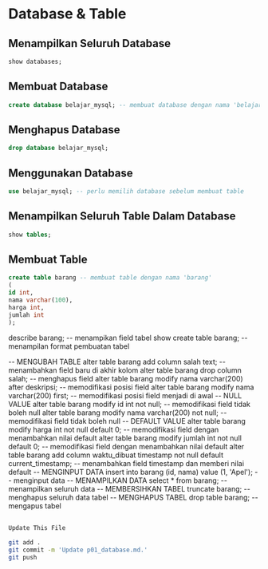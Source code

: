 # Database & Table

## Menampilkan Seluruh Database
```sql
show databases;
```

## Membuat Database
```sql
create database belajar_mysql; -- membuat database dengan nama 'belajar_mysql'
```

## Menghapus Database
```sql
drop database belajar_mysql;
```

## Menggunakan Database
```sql
use belajar_mysql; -- perlu memilih database sebelum membuat table
```

## Menampilkan Seluruh Table Dalam Database
```sql
show tables;
```

## Membuat Table
```sql
create table barang -- membuat table dengan nama 'barang' 
(
id int,
nama varchar(100),
harga int,
jumlah int
);
```

describe barang; -- menampikan field tabel
show create table barang; -- menampilan format pembuatan tabel

-- MENGUBAH TABLE
alter table barang add column salah text; -- menambahkan field baru di akhir kolom
alter table barang drop column salah; --  menghapus field
alter table barang modify nama varchar(200) after deskripsi; -- memodifikasi posisi field
alter table barang modify nama varchar(200) first; -- memodifikasi posisi field menjadi di awal
-- NULL VALUE
alter table barang modify id int not null; -- memodifikasi field tidak boleh null
alter table barang modify nama varchar(200) not null; -- memodifikasi field tidak boleh null
-- DEFAULT VALUE
alter table barang modify harga int not null default 0; -- memodifikasi field dengan menambahkan nilai default
alter table barang modify jumlah int not null default 0; -- memodifikasi field dengan menambahkan nilai default
alter table barang add column waktu_dibuat timestamp not null default current_timestamp; -- menambahkan field timestamp dan memberi nilai default
-- MENGINPUT DATA
insert into barang (id, nama) value (1, 'Apel'); -- menginput data
-- MENAMPILKAN DATA
select * from barang; -- menampilkan seluruh data
-- MEMBERSIHKAN TABEL
truncate barang; -- menghapus seluruh data tabel
-- MENGHAPUS TABEL
drop table barang; -- mengapus tabel


##
```bash
Update This File
```
```bash
git add .
git commit -m 'Update p01_database.md.'
git push

```